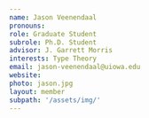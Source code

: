 ```yaml
---
name: Jason Veenendaal
pronouns: 
role: Graduate Student
subrole: Ph.D. Student
advisor: J. Garrett Morris
interests: Type Theory
email: jason-veenendaal@uiowa.edu
website:
photo: jason.jpg
layout: member
subpath: '/assets/img/'
---
```

<!-- Write anything else here and it will be printed. -->
